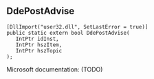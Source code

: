 ## DdePostAdvise

```
[DllImport("user32.dll", SetLastError = true)]
public static extern bool DdePostAdvise(
   IntPtr idInst,
   IntPtr hszItem,
   IntPtr hszTopic
);
```

Microsoft documentation: (TODO)
